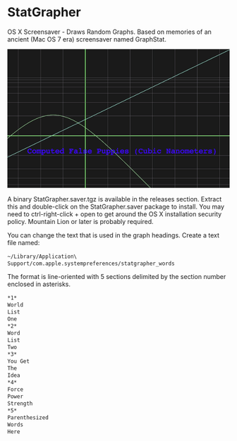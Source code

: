 StatGrapher
===========

OS X Screensaver - Draws Random Graphs. Based on memories of an ancient (Mac OS 7 era) screensaver named GraphStat.

![(Screenshot)](screenshot.png "Important statistics")

A binary StatGrapher.saver.tgz is available in the releases section. Extract this and double-click on the StatGrapher.saver package to install. You may need to ctrl-right-click + open to get around the OS X installation security policy. Mountain Lion or later is probably required.

You can change the text that is used in the graph headings. Create a text file named:

```
~/Library/Application\ Support/com.apple.systempreferences/statgrapher_words
```

The format is line-oriented with 5 sections delimited by the section number enclosed in asterisks.

```
*1*
World
List
One
*2*
Word
List
Two
*3*
You Get
The
Idea
*4*
Force
Power
Strength
*5*
Parenthesized
Words
Here
```
